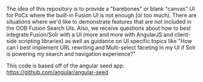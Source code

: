 

The idea of this repository is to provide a "barebones" or blank "canvas" UI for PoCs where the built-in Fusion UI is not enough (or too much). There are situations where we'd like to demonstrate features that are not included in the OOB Fusion Search UIs. Also, we receive questions about how to best integrate Fusion/Solr with a UI (more and more with AngularJS and client-side scripting libraries) as well as guidance on UI specific topics like "How can I best implement URL rewriting and Multi-select faceting in my UI if Solr is powering my search and navigation experience?"




This code is based off of the angular seed app.
https://github.com/angular/angular-seed
